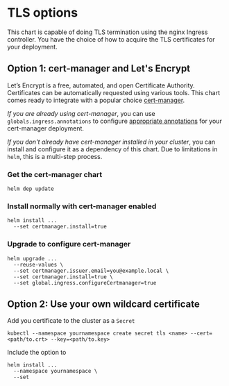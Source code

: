# TLS options

This chart is capable of doing TLS termination using the nginx Ingress controller. You have the choice of how to
acquire the TLS certificates for your deployment.

## Option 1: cert-manager and Let's Encrypt

Let’s Encrypt is a free, automated, and open Certificate Authority. Certificates can be automatically requested
using various tools. This chart comes ready to integrate with a popular choice [cert-manager](https://github.com/jetstack/cert-manager).

*If you are already using cert-manager*, you can use `globals.ingress.annotations` to configure [appropriate annotations](https://github.com/jetstack/cert-manager/blob/master/docs/user-guides/ingress-shim.md) for your cert-manager deployment.

*If you don't already have cert-manager installed in your cluster*, you can install and configure it as a dependency of this chart. Due
to limitations in `helm`, this is a multi-step process.

### Get the cert-manager chart

```
helm dep update
```

### Install normally with cert-manager enabled

```
helm install ...
  --set certmanager.install=true
```

### Upgrade to configure cert-manager

```
helm upgrade ...
  --reuse-values \
  --set certmanager.issuer.email=you@example.local \
  --set certmanager.install=true \
  --set global.ingress.configureCertmanager=true
```

## Option 2: Use your own wildcard certificate

Add you certificate to the cluster as a `Secret`

```
kubectl --namespace yournamespace create secret tls <name> --cert=<path/to.crt> --key=<path/to.key>
```

Include the option to 
```
helm install ...
  --namespace yournamespace \
  --set
